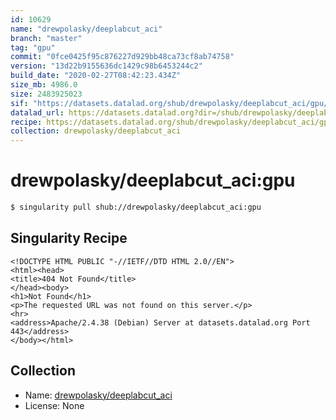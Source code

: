 ```yaml
---
id: 10629
name: "drewpolasky/deeplabcut_aci"
branch: "master"
tag: "gpu"
commit: "0fce0425f95c876227d929bb48ca73cf8ab74758"
version: "13d22b9155636dc1429c98b6453244c2"
build_date: "2020-02-27T08:42:23.434Z"
size_mb: 4986.0
size: 2483925023
sif: "https://datasets.datalad.org/shub/drewpolasky/deeplabcut_aci/gpu/2020-02-27-0fce0425-13d22b91/13d22b9155636dc1429c98b6453244c2.sif"
datalad_url: https://datasets.datalad.org?dir=/shub/drewpolasky/deeplabcut_aci/gpu/2020-02-27-0fce0425-13d22b91/
recipe: https://datasets.datalad.org/shub/drewpolasky/deeplabcut_aci/gpu/2020-02-27-0fce0425-13d22b91/Singularity
collection: drewpolasky/deeplabcut_aci
---
```


# drewpolasky/deeplabcut_aci:gpu

```bash
$ singularity pull shub://drewpolasky/deeplabcut_aci:gpu
```

## Singularity Recipe

```singularity
<!DOCTYPE HTML PUBLIC "-//IETF//DTD HTML 2.0//EN">
<html><head>
<title>404 Not Found</title>
</head><body>
<h1>Not Found</h1>
<p>The requested URL was not found on this server.</p>
<hr>
<address>Apache/2.4.38 (Debian) Server at datasets.datalad.org Port 443</address>
</body></html>
```

## Collection

 - Name: [drewpolasky/deeplabcut_aci](https://github.com/drewpolasky/deeplabcut_aci)
 - License: None

